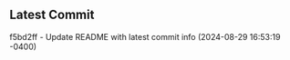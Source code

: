 
## Latest Commit
f5bd2ff - Update README with latest commit info (2024-08-29 16:53:19 -0400) <Yunxi-Zhou>
